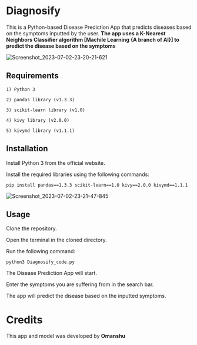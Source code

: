 # Diagnosify 

This is a Python-based Disease Prediction App that predicts diseases based on the symptoms inputted by the user. **The app uses a K-Nearest Neighbors Classifier algorithm [Machile Learning {A branch of AI}] to predict the disease based on the symptoms**

![Screenshot_2023-07-02-23-20-21-621](https://github.com/Omanshu209/Diagnosify_ML/assets/114089324/23180a29-56f5-443a-bc6b-5ca98b07f4a6)


## Requirements
```
1) Python 3

2) pandas library (v1.3.3)

3) scikit-learn library (v1.0)

4) kivy library (v2.0.0)

5) kivymd library (v1.1.1)
```
## Installation

Install Python 3 from the official website.

Install the required libraries using the following commands:
```
pip install pandas==1.3.3 scikit-learn==1.0 kivy==2.0.0 kivymd==1.1.1
```

![Screenshot_2023-07-02-23-21-47-845](https://github.com/Omanshu209/Diagnosify_ML/assets/114089324/42ff8b52-0a17-465d-bf9e-baaa78994ada)

## Usage

Clone the repository.

Open the terminal in the cloned directory.

Run the following command:
```
python3 Diagnosify_code.py
```
The Disease Prediction App will start.

Enter the symptoms you are suffering from in the search bar.

The app will predict the disease based on the inputted symptoms.

# Credits
This app and model was developed by **Omanshu**
